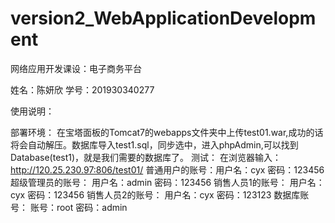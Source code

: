 # version2_WebApplicationDevelopment
网络应用开发课设：电子商务平台

姓名：陈妍欣 学号：201930340277

使用说明：

部署环境： 在宝塔面板的Tomcat7的webapps文件夹中上传test01.war,成功的话将会自动解压。数据库导入test1.sql，同步选中，进入phpAdmin,可以找到Database(test1)，就是我们需要的数据库了。
测试： 在浏览器输入：http://120.25.230.97:806/test01/
普通用户的账号：用户名：cyx 密码：123456
超级管理员的账号： 用户名：admin 密码：123456
销售人员1的账号： 用户名：cyx 密码：123456
销售人员2的账号： 用户名：cyx 密码：123123
数据库账号： 账号：root 密码：admin
